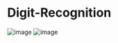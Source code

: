 # Digit-Recognition

![image](https://user-images.githubusercontent.com/75041273/137603589-9e01dbc4-af6e-4044-b3af-2e62002d6a36.png)
![image](https://user-images.githubusercontent.com/75041273/137603606-38a517cf-fcc1-448e-aae1-420209ad8650.png)
